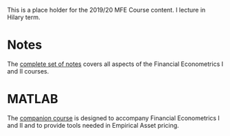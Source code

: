 <!--
.. title: MFE Teaching Resources
.. hidetitle: True
.. slug: mfe
.. date: 2019-09-02 11:27:16 UTC+01:00
.. tags: 
.. category: 
.. link: 
.. description: Material used in the Financial Econometrics course on the Master's in Financial Economics (MFE) at Oxford
.. type: text
.. jumbotron_color: #ffcc00
.. jumbotron: MFE Financial Econometrics
.. jumbotron_text: Slides, problem sets and assignment for the core Financial Econometrics Course
-->

This is a place holder for the 2019/20 MFE Course content. I lecture in Hilary term.

# Notes

The [complete set of notes](/teaching/mfe/notes/) covers all aspects of the Financial Econometrics I and II courses. 

# MATLAB

The [companion course](/teaching/matlab/mfe-matlab/) is designed to accompany Financial Econometrics I and II and
to provide tools needed in Empirical Asset pricing.  
